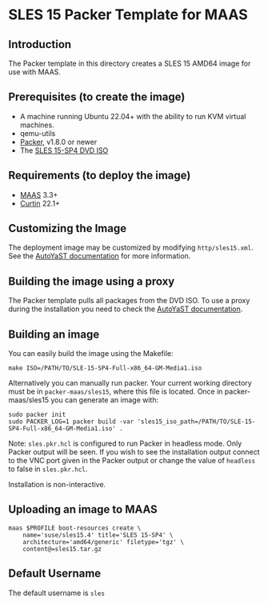 # SLES 15 Packer Template for MAAS

## Introduction

The Packer template in this directory creates a SLES 15 AMD64 image for use with MAAS.

## Prerequisites (to create the image)

* A machine running Ubuntu 22.04+ with the ability to run KVM virtual machines.
* qemu-utils
* [Packer](https://www.packer.io/intro/getting-started/install.html), v1.8.0 or newer
* The [SLES 15-SP4 DVD ISO](https://www.suse.com/download/sles/)

## Requirements (to deploy the image)

* [MAAS](https://maas.io) 3.3+
* [Curtin](https://launchpad.net/curtin) 22.1+

## Customizing the Image

The deployment image may be customized by modifying `http/sles15.xml`. See the [AutoYaST documentation](https://documentation.suse.com/sles/15-SP4/html/SLES-all/book-autoyast.html) for more information.

## Building the image using a proxy

The Packer template pulls all packages from the DVD ISO. To use a proxy during the installation you need to check the [AutoYaST documentation](https://documentation.suse.com/sles/15-SP4/html/SLES-all/book-autoyast.html).

## Building an image

You can easily build the image using the Makefile:

```shell
make ISO=/PATH/TO/SLE-15-SP4-Full-x86_64-GM-Media1.iso
```

Alternatively you can manually run packer. Your current working directory must
be in `packer-maas/sles15`, where this file is located. Once in packer-maas/sles15
you can generate an image with:

```shell
sudo packer init
sudo PACKER_LOG=1 packer build -var 'sles15_iso_path=/PATH/TO/SLE-15-SP4-Full-x86_64-GM-Media1.iso' .
```

Note: `sles.pkr.hcl` is configured to run Packer in headless mode. Only Packer
output will be seen. If you wish to see the installation output connect to the
VNC port given in the Packer output or change the value of `headless` to false in
`sles.pkr.hcl`.

Installation is non-interactive.

## Uploading an image to MAAS

```shell
maas $PROFILE boot-resources create \
    name='suse/sles15.4' title='SLES 15-SP4' \
    architecture='amd64/generic' filetype='tgz' \
    content@=sles15.tar.gz
```

## Default Username

The default username is ```sles```
